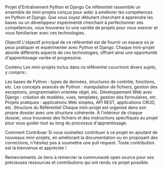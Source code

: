 Projet d'Entraînement Python et Django
Ce référentiel rassemble un ensemble de mini-projets conçus pour aider à améliorer les compétences en Python et Django. Que vous soyez débutant cherchant à apprendre les bases ou un développeur expérimenté cherchant à perfectionner ses compétences, vous trouverez ici une variété de projets pour vous exercer et vous familiariser avec ces technologies.

Objectif
L'objectif principal de ce référentiel est de fournir un espace où je peux pratiquer et expérimenter avec Python et Django. Chaque mini-projet aborde différents aspects de ces technologies, offrant ainsi une opportunité d'apprentissage variée et progressive.

Contenu
Les mini-projets inclus dans ce référentiel couvriront divers sujets, y compris :

Les bases de Python : types de données, structures de contrôle, fonctions, etc.
Les concepts avancés de Python : manipulation de fichiers, gestion des exceptions, programmation orientée objet, etc.
Développement Web avec Django : création de modèles, vues, templates, gestion des formulaires, etc.
Projets pratiques : applications Web simples, API REST, applications CRUD, etc.
Structure du Référentiel
Chaque mini-projet est organisé dans son propre dossier avec une structure cohérente. À l'intérieur de chaque dossier, vous trouverez des fichiers et des instructions spécifiques au projet pour vous guider tout au long du processus d'apprentissage.

Comment Contribuer
Si vous souhaitez contribuer à ce projet en ajoutant de nouveaux mini-projets, en améliorant la documentation ou en proposant des corrections, n'hésitez pas à soumettre une pull request. Toute contribution est la bienvenue et appréciée !

Remerciements
Je tiens à remercier la communauté open source pour ses précieuses ressources et contributions qui ont rendu ce projet possible.
